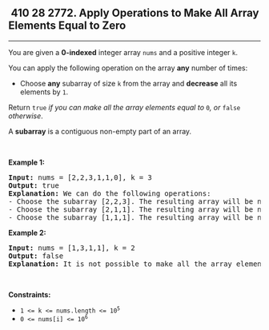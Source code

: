 <h2> 410 28
2772. Apply Operations to Make All Array Elements Equal to Zero</h2><hr><div><p>You are given a <strong>0-indexed</strong> integer array <code>nums</code> and a positive integer <code>k</code>.</p>

<p>You can apply the following operation on the array <strong>any</strong> number of times:</p>

<ul>
	<li>Choose <strong>any</strong> subarray of size <code>k</code> from the array and <strong>decrease</strong> all its elements by <code>1</code>.</li>
</ul>

<p>Return <code>true</code><em> if you can make all the array elements equal to </em><code>0</code><em>, or </em><code>false</code><em> otherwise</em>.</p>

<p>A <strong>subarray</strong> is a contiguous non-empty part of an array.</p>

<p>&nbsp;</p>
<p><strong class="example">Example 1:</strong></p>

<pre><strong>Input:</strong> nums = [2,2,3,1,1,0], k = 3
<strong>Output:</strong> true
<strong>Explanation:</strong> We can do the following operations:
- Choose the subarray [2,2,3]. The resulting array will be nums = [<strong><u>1</u></strong>,<strong><u>1</u></strong>,<strong><u>2</u></strong>,1,1,0].
- Choose the subarray [2,1,1]. The resulting array will be nums = [1,1,<strong><u>1</u></strong>,<strong><u>0</u></strong>,<strong><u>0</u></strong>,0].
- Choose the subarray [1,1,1]. The resulting array will be nums = [<u><strong>0</strong></u>,<u><strong>0</strong></u>,<u><strong>0</strong></u>,0,0,0].
</pre>

<p><strong class="example">Example 2:</strong></p>

<pre><strong>Input:</strong> nums = [1,3,1,1], k = 2
<strong>Output:</strong> false
<strong>Explanation:</strong> It is not possible to make all the array elements equal to 0.
</pre>

<p>&nbsp;</p>
<p><strong>Constraints:</strong></p>

<ul>
	<li><code>1 &lt;= k &lt;= nums.length &lt;= 10<sup>5</sup></code></li>
	<li><code>0 &lt;= nums[i] &lt;= 10<sup>6</sup></code></li>
</ul>
</div>